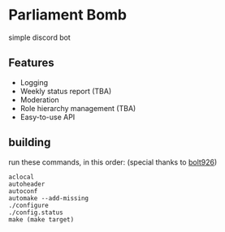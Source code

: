 # Parliament Bomb

simple discord bot

## Features

- Logging
- Weekly status report (TBA)
- Moderation
- Role hierarchy management (TBA)
- Easy-to-use API

## building
run these commands, in this order:
(special thanks to [bolt926](https://github.com/bolt926))

```
aclocal
autoheader
autoconf
automake --add-missing
./configure
./config.status
make (make target)
```
